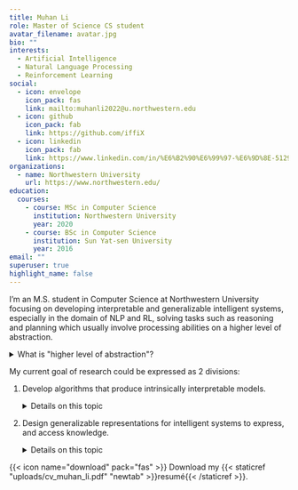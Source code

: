 ```yaml
---
title: Muhan Li
role: Master of Science CS student
avatar_filename: avatar.jpg
bio: ""
interests:
  - Artificial Intelligence
  - Natural Language Processing
  - Reinforcement Learning
social:
  - icon: envelope
    icon_pack: fas
    link: mailto:muhanli2022@u.northwestern.edu
  - icon: github
    icon_pack: fab
    link: https://github.com/iffiX
  - icon: linkedin
    icon_pack: fab
    link: https://www.linkedin.com/in/%E6%B2%90%E6%99%97-%E6%9D%8E-5129111b7/
organizations:
  - name: Northwestern University
    url: https://www.northwestern.edu/
education:
  courses:
    - course: MSc in Computer Science
      institution: Northwestern University
      year: 2020
    - course: BSc in Computer Science
      institution: Sun Yat-sen University
      year: 2016
email: ""
superuser: true
highlight_name: false
---
```

I’m an M.S. student in Computer Science at Northwestern University focusing on developing interpretable and generalizable intelligent systems, especially in the domain of NLP and RL, solving tasks such as reasoning and planning which usually involve processing abilities on a higher level of abstraction. 

<details>
<summary>What is "higher level of abstraction"?</summary>
An example: Searching was a research topic in AI, Image and Voice recognition are on the edge of being evicted from AI, AI is always a dynamic topic that shifts from time to time, and tasks are becoming more general in recent years, involving abstract targets such as understanding the relations between entities in a visual scene, performing commonsense reasoning on the textual sequence and planning with human-designed abstract targets in RL.
</details>

My current goal of research could be expressed as 2 divisions: 

1. Develop algorithms that produce intrinsically interpretable models. 

   <details>
   <summary>Details on this topic</summary>

   There exist many ways to improve the interpretability of intelligent algorithms, which are outlined clearly in this [paper](https://www.mdpi.com/2079-9292/8/8/832/pdf). Intrinsically interpretable models are one of them that could possibly help humans learn structured knowledge in the process of interpretation. Methods used in this area include imposing sparsity constraints such as limiting related representations [(1)](https://arxiv.org/pdf/1809.04506.pdf) and using simpler surrogate models [(2)](https://arxiv.org/pdf/1807.05887.pdf) [(3)](https://arxiv.org/pdf/1610.05984.pdf) [(4)](https://arxiv.org/pdf/1712.04170.pdf) [(5)](https://arxiv.org/pdf/1804.02477.pdf), or using causality relations [(6)](https://arxiv.org/pdf/1811.00090.pdf), and hierarchical learning [(7)](https://arxiv.org/pdf/1611.01796.pdf) [(8)](https://arxiv.org/pdf/1712.07294.pdf).

   </details>

2. Design generalizable representations for intelligent systems to express, and access knowledge.

   <details>
   <summary>Details on this topic</summary>

   While current deep neural models perform incredibly well on raw features, they lack generalizability when dealing with inputs from different modalities. This [survey](https://arxiv.org/pdf/1705.09406.pdf) provides an overview of joint and coordinated representations used to cope with the problem, but there exists a vast amount of structured knowledge sources, such as knowledge bases, relational/non-relational databases, apart from popular datasets. Incorporating these more complex forms of knowledge requires specially engineered methods [(9)](https://arxiv.org/pdf/1909.07606.pdf) [(10)](https://arxiv.org/pdf/1909.08402.pdf).

   </details>

{{< icon name="download" pack="fas" >}} Download my {{< staticref "uploads/cv_muhan_li.pdf" "newtab" >}}resumé{{< /staticref >}}.